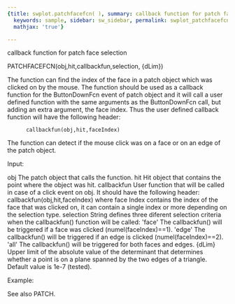 ```yaml
---
{title: swplot.patchfacefcn( ), summary: callback function for patch face selection,
  keywords: sample, sidebar: sw_sidebar, permalink: swplot_patchfacefcn.html, folder: swplot,
  mathjax: 'true'}

---
```

callback function for patch face selection
 
PATCHFACEFCN(obj,hit,callbackfun,selection, {dLim})
 
The function can find the index of the face in a patch object which was
clicked on by the mouse. The function should be used as a callback
function for the ButtonDownFcn event of patch object and it will call a
user defined function with the same arguments as the ButtonDownFcn call,
but adding an extra argument, the face index. Thus the user defined
callback function will have the following header:
 
          callbackfun(obj,hit,faceIndex)
 
The function can detect if the mouse click was on a face or on an edge of
the patch object.
 
Input:
 
obj           The patch object that calls the function.
hit           Hit object that contains the point where the object was hit.
callbackfun   User function that will be called in case of a click event
              on obj. It should have the following header:
                  callbackfun(obj,hit,faceIndex)
              where face Index contains the index of the face that was
              clicked on, it can contain a single index or more depending
              on the selection type.
selection     String defines three diferent selection criteria when the
              callbackfun() function will be called:
                  'face'  The callbackfun() will be triggered if a face
                          was clicked (numel(faceIndex)==1).
                  'edge'  The callbackfun() will be triggered if an edge
                          is clicked (numel(faceIndex)==2).
                  'all'   The callbackfun() will be triggered for both
                          faces and edges.
{dLim}        Upper limit of the absolute value of the determinant that
              determines whether a point is on a plane spanned by the two
              edges of a triangle. Default value is 1e-7 (tested).
 
Example:
 
See also PATCH.
 
